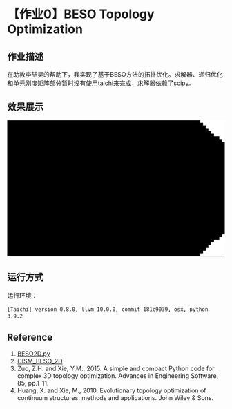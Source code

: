 # 【作业0】BESO Topology Optimization

## 作业描述
在助教李喆昊的帮助下，我实现了基于BESO方法的拓扑优化。求解器、递归优化和单元刚度矩阵部分暂时没有使用taichi来完成，求解器依赖了scipy。

## 效果展示
![beso](./img/video.gif)

## 运行方式
运行环境：

```
[Taichi] version 0.8.0, llvm 10.0.0, commit 181c9039, osx, python 3.9.2
```

## Reference
1. [BESO2D.py](https://github.com/ToddyXuTao/BESO-for-2D)
2. [CISM_BESO_2D](https://www.cism.org.au/tools)
3. Zuo, Z.H. and Xie, Y.M., 2015. A simple and compact Python code for complex 3D topology optimization. Advances in Engineering Software, 85, pp.1-11.
4. Huang, X. and Xie, M., 2010. Evolutionary topology optimization of continuum structures: methods and applications. John Wiley & Sons.
